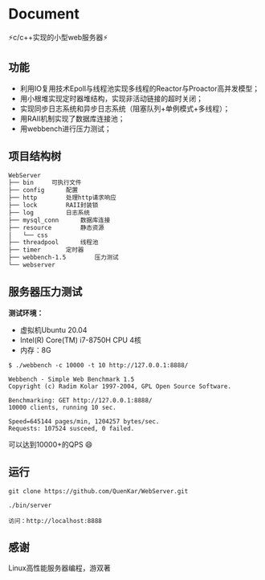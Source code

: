 # Document

:zap:c/c++实现的小型web服务器:zap:

## 功能

- 利用IO复用技术Epoll与线程池实现多线程的Reactor与Proactor高并发模型；
- 用小根堆实现定时器堆结构，实现非活动链接的超时关闭；
- 实现同步日志系统和异步日志系统（阻塞队列+单例模式+多线程）；
- 用RAII机制实现了数据库连接池；
- 用webbench进行压力测试；

## 项目结构树

```bash
WebServer
├── bin		可执行文件
├── config		配置
├── http		处理http请求响应
├── lock		RAII封装锁
├── log			日志系统
├── mysql_conn		数据库连接
├── resource		静态资源
│   └── css
├── threadpool		线程池
├── timer		定时器
├── webbench-1.5		压力测试
└── webserver		

```

## 服务器压力测试

**测试环境：**

- 虚拟机Ubuntu 20.04
- lntel(R) Core(TM) i7-8750H CPU 4核
- 内存：8G

```
$ ./webbench -c 10000 -t 10 http://127.0.0.1:8888/

Webbench - Simple Web Benchmark 1.5
Copyright (c) Radim Kolar 1997-2004, GPL Open Source Software.

Benchmarking: GET http://127.0.0.1:8888/
10000 clients, running 10 sec.

Speed=645144 pages/min, 1204257 bytes/sec.
Requests: 107524 susceed, 0 failed.

```

可以达到10000+的QPS :smile:



## 运行

`git clone https://github.com/QuenKar/WebServer.git`

`./bin/server`

`访问：http://localhost:8888`

## 感谢

Linux高性能服务器编程，游双著